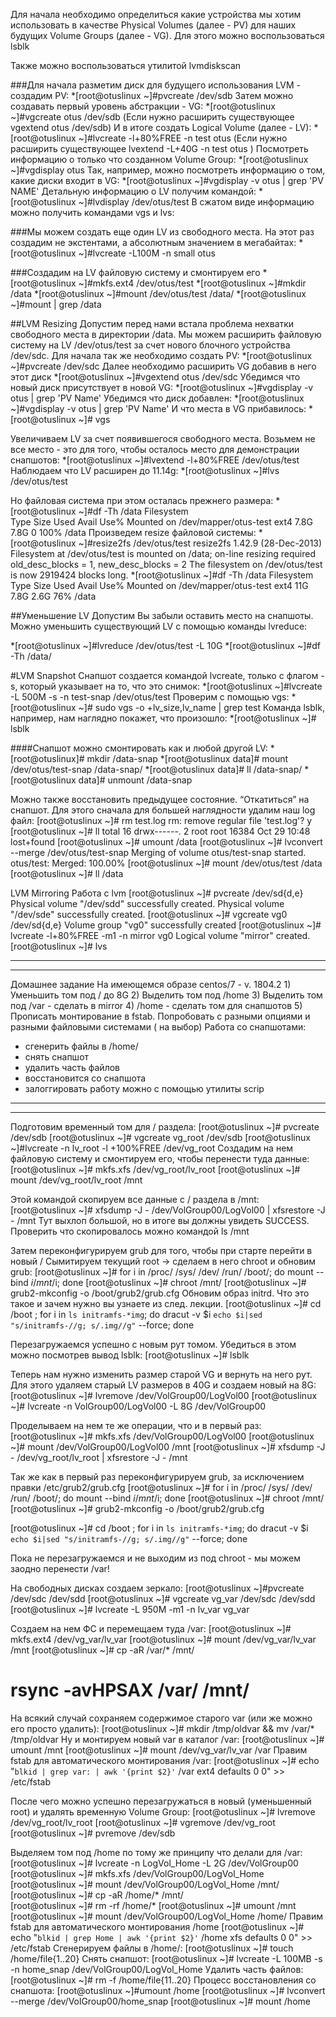 
Для начала необходимо определиться какие устройства мы хотим использовать в качестве Physical Volumes (далее - PV) для наших будущих Volume Groups (далее - VG). Для этого можно воспользоваться lsblk

Также можно воспользоваться утилитой 
lvmdiskscan

###Для начала разметим диск для будущего использования LVM - создадим PV:
*[root@otuslinux ~]#pvcreate /dev/sdb
Затем можно создавать первый уровень абстракции - VG:
*[root@otuslinux ~]#vgcreate otus /dev/sdb  (Если нужно расширить существующее vgextend otus /dev/sdb)
И в итоге создать Logical Volume (далее - LV):
*[root@otuslinux ~]#lvcreate -l+80%FREE -n test otus (Если нужно расширить существующее lvextend -L+40G -n test otus )
Посмотреть информацию о только что созданном Volume Group:
*[root@otuslinux ~]#vgdisplay otus
Так, например, можно посмотреть информацию о том, какие диски входит в VG:
*[root@otuslinux ~]#vgdisplay -v otus | grep 'PV NAME'
Детальную информацию о LV получим командой:
*[root@otuslinux ~]#lvdisplay /dev/otus/test
В сжатом виде информацию можно получить командами vgs и lvs:


###Мы можем создать еще один LV из свободного места. На этот раз создадим не экстентами, а абсолютным значением в мегабайтах:
*[root@otuslinux ~]#lvcreate -L100M -n small otus

###Создадим на LV файловую систему и смонтируем его
*[root@otuslinux ~]#mkfs.ext4 /dev/otus/test
*[root@otuslinux ~]#mkdir /data
*[root@otuslinux ~]#mount /dev/otus/test /data/
*[root@otuslinux ~]#mount | grep /data

##LVM Resizing
Допустим перед нами встала проблема нехватки свободного места в директории /data. 
Мы можем расширить файловую систему на LV /dev/otus/test за счет нового блочного устройства /dev/sdc.
Для начала так же необходимо создать PV:
*[root@otuslinux ~]#pvcreate /dev/sdc
Далее необходимо расширить VG добавив в него этот диск
*[root@otuslinux ~]#vgextend otus /dev/sdc
Убедимся что новый диск присутствует в новой VG: 
*[root@otuslinux ~]#vgdisplay -v otus | grep 'PV Name'
Убедимся что диск добавлен:
*[root@otuslinux ~]#vgdisplay -v otus | grep 'PV Name'
И что места в VG прибавилось:
*[root@otuslinux ~]# vgs

Увеличиваем LV за счет появившегося свободного места. Возьмем не все место - это для того, 
чтобы осталось место для демонстрации снапшотов:
*[root@otuslinux ~]#lvextend -l+80%FREE /dev/otus/test
Наблюдаем что LV расширен до 11.14g:
*[root@otuslinux ~]#lvs /dev/otus/test

Но файловая система при этом осталась прежнего размера:
*[root@otuslinux ~]#df -Th /data
Filesystem   
Type  Size  Used Avail Use% Mounted on
/dev/mapper/otus-test ext4  7.8G  7.8G 0 100% /data
Произведем resize файловой системы:
*[root@otuslinux ~]#resize2fs /dev/otus/test
resize2fs 1.42.9 (28-Dec-2013)
Filesystem at /dev/otus/test is mounted on /data; on-line resizing required
old_desc_blocks = 1, new_desc_blocks = 2
The filesystem on /dev/otus/test is now 2919424 blocks long.
*[root@otuslinux ~]#df -Th /data
Filesystem        
Type  Size  Used Avail Use% Mounted on
/dev/mapper/otus-test ext4   11G  7.8G  2.6G  76% /data

##Уменьшение LV
Допустим Вы забыли оставить место на снапшоты. Можно уменьшить существующий LV с помощью команды lvreduce:

*[root@otuslinux ~]#lvreduce /dev/otus/test -L 10G
*[root@otuslinux ~]#df -Th /data/

#LVM Snapshot
Снапшот создается командой lvcreate, только с флагом -s, который указывает на то, что это снимок:
*[root@otuslinux ~]#lvcreate -L 500M -s -n test-snap /dev/otus/test
Проверим с помощью vgs:
*[root@otuslinux ~]# sudo vgs -o +lv_size,lv_name | grep test
Команда lsblk, например, нам наглядно покажет, что произошло:
*[root@otuslinux ~]# lsblk

####Снапшот можно смонтировать как и любой другой LV:
*[root@otuslinux]# mkdir /data-snap
*[root@otuslinux data]# mount /dev/otus/test-snap /data-snap/
*[root@otuslinux data]# ll /data-snap/
*[root@otuslinux data]# unmount /data-snap

Можно также восстановить предыдущее состояние. “Откатиться” на снапшот. Для этого 
сначала для большей наглядности удалим наш log файл:
[root@otuslinux ~]# rm test.log
rm: remove regular file 'test.log'? y
[root@otuslinux ~]# ll
total 16
drwx------. 2 root root 16384 Oct 29 10:48 lost+found
[root@otuslinux ~]# umount /data
[root@otuslinux ~]# lvconvert --merge /dev/otus/test-snap
  Merging of volume otus/test-snap started.
  otus/test: Merged: 100.00%
[root@otuslinux ~]# mount /dev/otus/test /data
[root@otuslinux ~]# ll /data

LVM Mirroring
Работа с lvm
[root@otuslinux ~]# pvcreate /dev/sd{d,e}
  Physical volume "/dev/sdd" successfully created.
  Physical volume "/dev/sde" successfully created.
[root@otuslinux ~]# vgcreate vg0 /dev/sd{d,e}
  Volume group "vg0" successfully created
[root@otuslinux ~]# lvcreate -l+80%FREE -m1 -n mirror vg0
  Logical volume "mirror" created.
[root@otuslinux ~]# lvs
***
_____________________________
Домашнее задание
На имеющемся образе 
centos/7 - v. 1804.2
1)
Уменьшить том под / до 8G
2)
Выделить том под /home
3)
Выделить том под /var -  сделать в mirror
4)
/home - сделать том для снапшотов
5)
Прописать монтирование в fstab. Попробовать с разными опциями и разными 
файловыми системами ( на выбор)
Работа со снапшотами:
- сгенерить файлы в /home/
- снять снапшот
- удалить часть файлов
- восстановится со снапшота
- залоггировать работу можно с помощью утилиты scrip
_________________________________
***
Подготовим временный том для / раздела:
[root@otuslinux ~]# pvcreate /dev/sdb
[root@otuslinux ~]# vgcreate vg_root /dev/sdb
[root@otuslinux ~]#lvcreate -n lv_root -l +100%FREE /dev/vg_root
Создадим на нем файловую систему и смонтируем его, чтобы перенести туда данные:
[root@otuslinux ~]# mkfs.xfs /dev/vg_root/lv_root
[root@otuslinux ~]# mount /dev/vg_root/lv_root /mnt

Этой командой скопируем все данные с / раздела в /mnt:
[root@otuslinux ~]# xfsdump -J - /dev/VolGroup00/LogVol00 | xfsrestore -J - /mnt
Тут выхлоп большой, но в итоге вы должны увидеть SUCCESS. Проверить что скопировалось 
можно командой ls /mnt

Затем переконфигурируем grub для того, чтобы при старте перейти в новый /
Сымитируем текущий root -> сделаем в него chroot и обновим grub:
[root@otuslinux ~]# for i in /proc/ /sys/ /dev/ /run/ /boot/; do mount --bind $i /mnt/$i; done
[root@otuslinux ~]# chroot /mnt/
[root@otuslinux ~]# grub2-mkconfig -o /boot/grub2/grub.cfg
Обновим образ initrd. Что это такое и зачем нужно вы узнаете из след. лекции.
[root@otuslinux ~]# cd /boot ; for i in `ls initramfs-*img`; do dracut -v $i `echo $i|sed "s/initramfs-//g; s/.img//g"` --force; done

Перезагружаемся успешно с новым рут томом. Убедиться в этом можно посмотрев вывод 
lsblk:
[root@otuslinux ~]# lsblk

Теперь нам нужно изменить размер старой VG и вернуть на него рут. Для этого удаляем 
старый LV размеров в 40G и создаем новый на 8G:
[root@otuslinux ~]# lvremove /dev/VolGroup00/LogVol00
[root@otuslinux ~]# lvcreate -n VolGroup00/LogVol00 -L 8G /dev/VolGroup00

Проделываем на нем те же операции, что и в первый раз:
[root@otuslinux ~]# mkfs.xfs /dev/VolGroup00/LogVol00
[root@otuslinux ~]# mount /dev/VolGroup00/LogVol00 /mnt
[root@otuslinux ~]# xfsdump -J - /dev/vg_root/lv_root | xfsrestore -J - /mnt

Так же как в первый раз переконфигурируем 
grub, 
за исключением правки /etc/grub2/grub.cfg
[root@otuslinux ~]# for i in /proc/ /sys/ /dev/ /run/ /boot/; do mount --bind $i /mnt/$i; done
[root@otuslinux ~]# chroot /mnt/
[root@otuslinux ~]# grub2-mkconfig -o /boot/grub2/grub.cfg

[root@otuslinux ~]# cd /boot ; for i in `ls initramfs-*img`; do dracut -v $i `echo $i|sed "s/initramfs-//g; s/.img//g"` --force; done

Пока не перезагружаемся и не выходим из под chroot - мы можем заодно перенести /var!

На свободных дисках создаем зеркало:
[root@otuslinux ~]#pvcreate /dev/sdc /dev/sdd
[root@otuslinux ~]# vgcreate vg_var /dev/sdc /dev/sdd
[root@otuslinux ~]# lvcreate -L 950M -m1 -n lv_var vg_var

Создаем на нем ФС и перемещаем туда /var:
[root@otuslinux ~]# mkfs.ext4 /dev/vg_var/lv_var
[root@otuslinux ~]# mount /dev/vg_var/lv_var /mnt
[root@otuslinux ~]# cp -aR /var/* /mnt/      
# rsync -avHPSAX /var/ /mnt/
На всякий случай сохраняем содержимое старого var (или же можно его просто удалить):
[root@otuslinux ~]# mkdir /tmp/oldvar && mv /var/* /tmp/oldvar
Ну и монтируем новый var в каталог /var:
[root@otuslinux ~]# umount /mnt
[root@otuslinux ~]# mount /dev/vg_var/lv_var /var
Правим fstab для автоматического монтирования /var:
[root@otuslinux ~]# echo "`blkid | grep var: | awk '{print $2}'` /var ext4 defaults 0 0" >> /etc/fstab

После чего можно успешно перезагружаться в новый (уменьшенный root) и удалять временную Volume Group:
[root@otuslinux ~]# lvremove /dev/vg_root/lv_root
[root@otuslinux ~]# vgremove /dev/vg_root
[root@otuslinux ~]# pvremove /dev/sdb

Выделяем том под /home по тому же принципу что делали для /var:
[root@otuslinux ~]# lvcreate -n LogVol_Home -L 2G /dev/VolGroup00
[root@otuslinux ~]# mkfs.xfs /dev/VolGroup00/LogVol_Home
[root@otuslinux ~]# mount /dev/VolGroup00/LogVol_Home /mnt/
[root@otuslinux ~]# cp -aR /home/* /mnt/   
[root@otuslinux ~]# rm -rf /home/*
[root@otuslinux ~]# umount /mnt
[root@otuslinux ~]# mount /dev/VolGroup00/LogVol_Home /home/
Правим fstab для автоматического монтирования /home
[root@otuslinux ~]# echo "`blkid | grep Home | awk '{print $2}'` /home xfs defaults 0 0" >> /etc/fstab
Сгенерируем файлы в /home/:
[root@otuslinux ~]# touch /home/file{1..20}
Снять снапшот:
[root@otuslinux ~]# lvcreate -L 100MB -s -n home_snap /dev/VolGroup00/LogVol_Home
Удалить часть файлов:
[root@otuslinux ~]# rm -f /home/file{11..20}
Процесс восстановления со снапшота:
[root@otuslinux ~]#umount /home
[root@otuslinux ~]# lvconvert --merge /dev/VolGroup00/home_snap
[root@otuslinux ~]# mount /home


